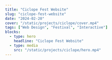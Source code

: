 ```yaml
---
title: "Ciclope Fest Website"
slug: "ciclope-fest-website"
date: "2024-02-20"
cover: "/static/projects/ciclope/cover.mp4"
tags: ["Web Design", "Festival", "Interactive"]
blocks:
  - type: hero
    headline: "Ciclope Fest Website"
  - type: media
    src: "/static/projects/ciclope/hero.mp4"
---
```

